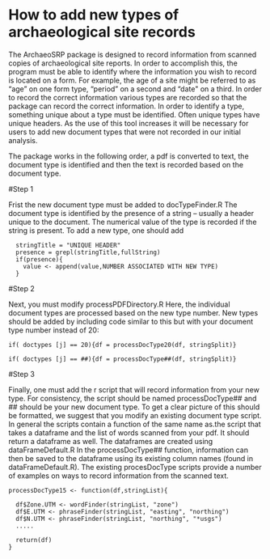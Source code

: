 # How to add new types of archaeological site records

The ArchaeoSRP package is designed to record information from scanned copies of archaeological site reports. In order to accomplish this, the program must be able to identify where the information you wish to record is located on a form. For example, the age of a site might be referred to as “age” on one form type, “period” on a second and “date" on a third. In order to record the correct information various types are recorded so that the package can record the correct information. In order to identify a type, something unique about a type must be identified. Often unique types have unique headers. As the use of this tool increases it will be necessary for users to add new document types that were not recorded in our initial analysis.

The package works in the following order, a pdf is converted to text, the document type is identified and then the text is recorded based on the document type.

#Step 1

Frist the new document type must be added to docTypeFinder.R The document type is identified by the presence of a string – usually a header unique to the document. The numerical value of the type is recorded if the string is present. To add a new type, one should add 

```shell
  stringTitle = "UNIQUE HEADER"
  presence = grepl(stringTitle,fullString)
  if(presence){
    value <- append(value,NUMBER ASSOCIATED WITH NEW TYPE)
  }
```

#Step 2

Next, you must modify processPDFDirectory.R   Here, the individual document types are processed based on the new type number. New types should be added by including code similar to this but with your document type number instead of 20:

```shell
if( doctypes [j] == 20){df = processDocType20(df, stringSplit)}

if( doctypes [j] == ##){df = processDocType##(df, stringSplit)}

```
#Step 3

Finally, one must add the r script that will record information from your new type. For consistency, the script should be named processDocType## and ## should be your new document type. To get a clear picture of this should be formatted, we suggest that you modify an existing document type script. In general the scripts contain a function of the same name as.the script that takes a dataframe and the list of words scanned from your pdf. It should return a dataframe as well. The dataframes are created using dataFrameDefault.R In the processDocType## function, information can then be saved to the dataframe using its existing column names (found in dataFrameDefault.R). The existing procesDocType scripts provide a number of examples on ways to record information from the scanned text.

```shell
processDocType15 <- function(df,stringList){

  df$Zone.UTM <- wordFinder(stringList, "zone")
  df$E.UTM <- phraseFinder(stringList, "easting", "northing")
  df$N.UTM <- phraseFinder(stringList, "northing", "*usgs")
  .....

  return(df)
}
```

